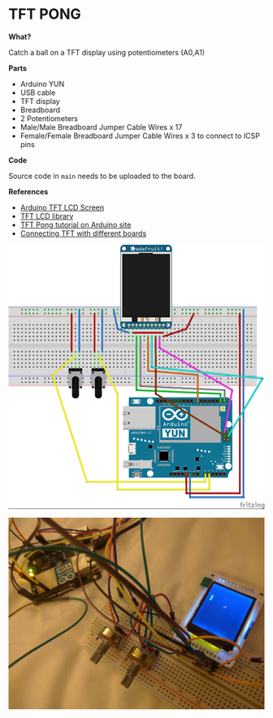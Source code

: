 TFT PONG
======================================

**What?**

Catch a ball on a TFT display using potentiometers (A0,A1)

**Parts**

- Arduino YUN
- USB cable
- TFT display
- Breadboard
- 2 Potentiometers
- Male/Male Breadboard Jumper Cable Wires x 17
- Female/Female Breadboard Jumper Cable Wires x 3 to connect to ICSP pins

**Code**

Source code in `main` needs to be uploaded to the board.

**References**

- [Arduino TFT LCD Screen](https://www.arduino.cc/en/Main/GTFT)
- [TFT LCD library](https://www.arduino.cc/en/Reference/TFTLibrary)
- [TFT Pong tutorial on Arduino site](https://www.arduino.cc/en/Tutorial/TFTPong)
- [Connecting TFT with different boards](https://www.arduino.cc/en/Guide/TFTtoBoards)


![schema](schema.jpg)

![photo](photo.jpg)
